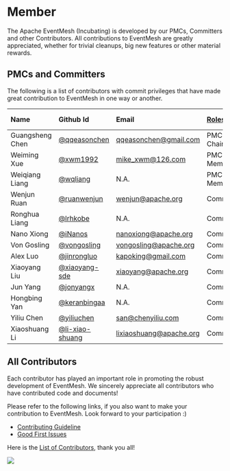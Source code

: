 # Member


The Apache EventMesh (Incubating) is developed by our PMCs, Committers and other Contributors. All contributions to EventMesh are greatly appreciated, whether for trivial cleanups, big new features or other material rewards.

## PMCs and Committers

The following is a list of contributors with commit privileges that have made great contribution to EventMesh in one way or another.

|Name| Github Id                                      | Email |[Roles](https://www.apache.org/foundation/how-it-works.html#roles)| Time Zone|
|:---|:-----------------------------------------------|:---|:---|:--|
|Guangsheng Chen| [@qqeasonchen](https://github.com/qqeasonchen) |qqeasonchen@gmail.com |PMC Chair| +8|
|Weiming Xue| [@xwm1992](https://github.com/xwm1992)         |mike_xwm@126.com |PMC Member| +8 |
|Weiqiang Liang| [@wqliang](https://github.com/wqliang)         |N.A. |PMC Member| +8 |
|Wenjun Ruan| [@ruanwenjun](https://github.com/ruanwenjun) |wenjun@apache.org |Committer| +8|
|Ronghua Liang| [@lrhkobe](https://github.com/lrhkobe)         |N.A. |Committer| +8 |
|Nano Xiong| [@iNanos](https://github.com/iNanos) |nanoxiong@apache.org |Committer| +8|
|Von Gosling| [@vongosling](https://github.com/vongosling)         |vongosling@apache.org  |Committer| -7 |
|Alex Luo| [@jinrongluo](https://github.com/jinrongluo)         |kapoking@gmail.com |Committer| -4 |
|Xiaoyang Liu| [@xiaoyang-sde](https://github.com/xiaoyang-sde) |xiaoyang@apache.org |Committer| -7|
|Jun Yang| [@jonyangx](https://github.com/jonyangx)         |N.A. |Committer| +8 |
|Hongbing Yan| [@keranbingaa](https://github.com/keranbingaa)         |N.A. |Committer| +8 |
|Yiliu Chen| [@yiliuchen](https://github.com/yiliuchen)         |san@chenyiliu.com |Committer| +8 |
|Xiaoshuang Li| [@li-xiao-shuang](https://github.com/li-xiao-shuang)         |lixiaoshuang@apache.org |Committer| +8 |


## All Contributors

Each contributor has played an important role in promoting the robust development of EventMesh. We sincerely appreciate all contributors who have contributed code and documents!

Please refer to the following links, if you also want to make your contribution to EventMesh. Look forward to your participation :)

- [Contributing Guideline](https://github.com/apache/incubator-eventmesh/blob/master/docs/en/contribute/03-new-contributor-guidelines.md)
- [Good First Issues](https://github.com/apache/incubator-eventmesh/issues?q=is%3Aopen+is%3Aissue+label%3A%22good+first+issue%22)

Here is the [List of Contributors](https://github.com/apache/incubator-eventmesh/graphs/contributors), thank you all!

<a href="https://github.com/apache/incubator-eventmesh/graphs/contributors">
  <img src="https://contrib.rocks/image?repo=apache/incubator-eventmesh" />
</a>



